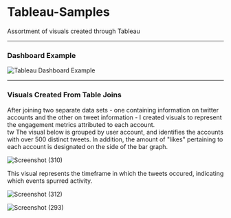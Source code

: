 # Tableau-Samples
Assortment of visuals created through Tableau

---

### Dashboard Example

![Tableau Dashboard Example](https://user-images.githubusercontent.com/54378394/99928470-863b0280-2d06-11eb-8f20-197cab182a6d.png)

---

### Visuals Created From Table Joins

After joining two separate data sets - one containing information on twitter accounts and the other on tweet information - I created visuals to represent the engagement metrics attributed to each account.  
tw
The visual below is grouped by user account, and identifies the accounts with over 500 distinct tweets.  In addition, the amount of "likes" pertaining to each account is designated on the side of the bar graph.  

![Screenshot (310)](https://user-images.githubusercontent.com/54378394/99928642-3f014180-2d07-11eb-9f6f-58a07cbe19d1.png)


This visual represents the timeframe in which the tweets occured, indicating which events spurred activity.  

![Screenshot (312)](https://user-images.githubusercontent.com/54378394/99928594-03ff0e00-2d07-11eb-8422-7b1b5b757cf0.png)


![Screenshot (293)](https://user-images.githubusercontent.com/54378394/99928424-44aa5780-2d06-11eb-91d8-247ee7aa5ca3.png)
